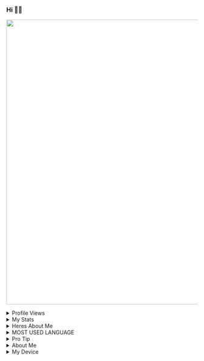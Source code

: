 ### Hi 👋👋

<p align='centre'><a href='https://t.me/Paramatin7'><img src='https://telegra.ph/file/918273a8e97047f96eeb9.jpg' width='750"'></a></p>

<details>
  <summary>Profile Views</summary>
![Paramatin-OP](https://komarev.com/ghpvc/?username=Paramatin-op&label=My%20Profile%20Views&color=blueviolet&style=plastic)
</details>
<details>
<summary>My Stats</summary><p align='centre'><img src='https://github-readme-stats.vercel.app/api?username=Paramatin-OP&show_icons=true&theme=midnight-purple' width='500"'></p>
<p align='Right'><img src='https://github-readme-streak-stats.herokuapp.com/?user=paramatin-op&theme=midnight-purple&show_icon=true' width='500"'></p>
</details>
 <details>
  <summary>Heres About Me</summary

Im Curently In Raiden-Devs and Enjoying in Lightning Team

- I did some silly mistake like not giving credits

- I Reallised That Makin A Modules Takes effort 
    </details>

<details>
  <summary>MOST USED LANGUAGE</summary>

<p align='centre'><img src='https://github-readme-stats.vercel.app/api/top-langs/?username=Paramatin-OP&theme=midnight-purple' width='500"'></p>
</details>

<details>
  <summary>Pro Tip</summary>
- If You Copy Someones Works Please Give him/her credits
</details>
<details>
<summary>About Me</summary>

- State- India, Maharashtra

- Class- 11th

- Fun Fact- I Never Thought That you will Visit my Git profile😂😂

- fav. DJ- Alan Walker <p align='centre'><a href='https://www.instagram.com/alanwalkermusic/'><img src='https://telegra.ph/file/379a29bcd73a448e0aa33.jpg' width='125"'></a></p>

- Fav Singer-Julie Bergan <p align='centre'><a href='https://www.instagram.com/juliebergan/'><img src='https://telegra.ph/file/aef4ea32e854169205421.jpg' width='125"'></a></p> 

- Fav. Song- Ignite, Diamond Heart, Different World, etc.....
</details>
<details>
  <summary>My Device</summary>

- Dell Inspiron 5570 laptop😂

- No more than this, now follow me and get lost xD
  </details>




